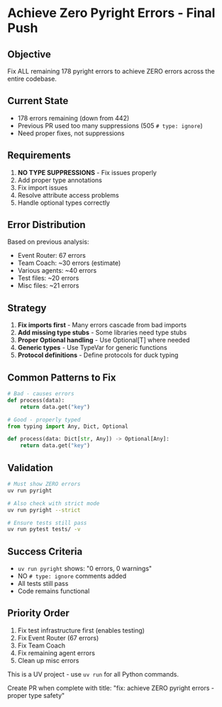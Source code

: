 # Achieve Zero Pyright Errors - Final Push

## Objective
Fix ALL remaining 178 pyright errors to achieve ZERO errors across the entire codebase.

## Current State
- 178 errors remaining (down from 442)
- Previous PR used too many suppressions (505 `# type: ignore`)
- Need proper fixes, not suppressions

## Requirements
1. **NO TYPE SUPPRESSIONS** - Fix issues properly
2. Add proper type annotations
3. Fix import issues
4. Resolve attribute access problems
5. Handle optional types correctly

## Error Distribution
Based on previous analysis:
- Event Router: 67 errors
- Team Coach: ~30 errors (estimate)
- Various agents: ~40 errors
- Test files: ~20 errors
- Misc files: ~21 errors

## Strategy
1. **Fix imports first** - Many errors cascade from bad imports
2. **Add missing type stubs** - Some libraries need type stubs
3. **Proper Optional handling** - Use Optional[T] where needed
4. **Generic types** - Use TypeVar for generic functions
5. **Protocol definitions** - Define protocols for duck typing

## Common Patterns to Fix
```python
# Bad - causes errors
def process(data):
    return data.get("key")

# Good - properly typed
from typing import Any, Dict, Optional

def process(data: Dict[str, Any]) -> Optional[Any]:
    return data.get("key")
```

## Validation
```bash
# Must show ZERO errors
uv run pyright

# Also check with strict mode
uv run pyright --strict

# Ensure tests still pass
uv run pytest tests/ -v
```

## Success Criteria
- `uv run pyright` shows: "0 errors, 0 warnings"
- NO `# type: ignore` comments added
- All tests still pass
- Code remains functional

## Priority Order
1. Fix test infrastructure first (enables testing)
2. Fix Event Router (67 errors)
3. Fix Team Coach
4. Fix remaining agent errors
5. Clean up misc errors

This is a UV project - use `uv run` for all Python commands.

Create PR when complete with title: "fix: achieve ZERO pyright errors - proper type safety"
